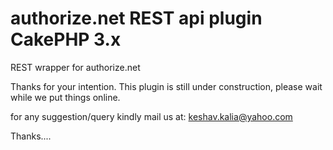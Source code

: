 # authorize.net REST api plugin CakePHP 3.x
REST wrapper for authorize.net

Thanks for your intention. This plugin is still under construction, please wait while we put things online.

for any suggestion/query kindly mail us at: keshav.kalia@yahoo.com

Thanks....
